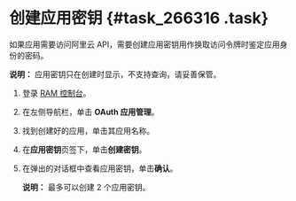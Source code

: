 # 创建应用密钥 {#task_266316 .task}

如果应用需要访问阿里云 API，需要创建应用密钥用作换取访问令牌时鉴定应用身份的密码。

**说明：** 应用密钥只在创建时显示，不支持查询，请妥善保管。

1.  登录 [RAM 控制台](https://ram.console.aliyun.com/)。
2.  在左侧导航栏，单击 **OAuth 应用管理**。
3.  找到创建好的应用，单击其应用名称。
4.  在**应用密钥**页签下，单击**创建密钥**。
5.  在弹出的对话框中查看应用密钥，单击**确认**。 

    **说明：** 最多可以创建 2 个应用密钥。


